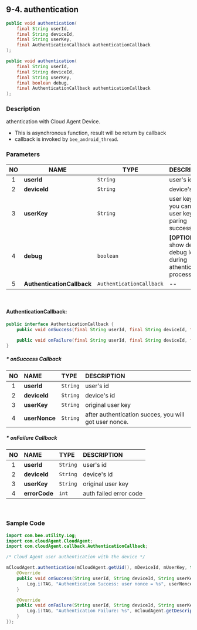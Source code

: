 ## 9-4. authentication

```java
public void authentication(
    final String userId,
    final String deviceId,
    final String userKey,
    final AuthenticationCallback authenticationCallback
);

public void authentication(
    final String userId,
    final String deviceId,
    final String userKey,
    final boolean debug,
    final AuthenticationCallback authenticationCallback
);
```

### Description

athentication with Cloud Agent Device.

* This is asynchronous function, result will be return by callback
* callback is invoked by `bee_android_thread`.

### Parameters

| NO | NAME | TYPE | DESCRIPTION |
| :---: | --- | --- | --- |
| 1 | **userId** | `String` | user's id |
| 2 | **deviceId** | `String` | device's id |
| 3 | **userKey** | `String` | user key. <br> you can get user key after paring success. |
| 4 | **debug** | `boolean` | __[OPTIONAL]__ show detail debug log during athentication process |
| 5 | **AuthenticationCallback** | `AuthenticationCallback` | -- |

<br>

#### AuthenticationCallback:

```java
public interface AuthenticationCallback {
    public void onSuccess(final String userId, final String deviceId, final String userKey, final String userNonce);

    public void onFailure(final String userId, final String deviceId, final String userKey, final int errorCode);
}
```

##### * onSuccess Callback

| NO | NAME | TYPE | DESCRIPTION |
| :---: | :--- | :--- | :--- |
| 1 | **userId** | `String` | user's id |
| 2 | **deviceId** | `String` | device's id |
| 3 | **userKey** | `String` | original user key |
| 4 | **userNonce** | `String` | after authentication succes, you will got user nonce. |

##### * onFailure Callback

| NO | NAME | TYPE | DESCRIPTION |
| :---: | :--- | :--- | :--- |
| 1 | **userId** | `String` | user's id |
| 2 | **deviceId** | `String` | device's id |
| 3 | **userKey** | `String` | original user key |
| 4 | **errorCode** | `int` | auth failed error code |

<br>

### Sample Code

```java
import com.bee.utility.Log;
import com.cloudAgent.CloudAgent;
import com.cloudAgent.callback.AuthenticationCallback;

/* Cloud Agent user authentication with the device */

mCloudAgent.authentication(mCloudAgent.getUid(), mDeviceId, mUserKey, true, new AuthenticationCallback() {
    @Override
    public void onSuccess(String userId, String deviceId, String userKey, String userNonce) {
        Log.i(TAG, "Authentication Success: user nonce = %s", userNonce);
    }

    @Override
    public void onFailure(String userId, String deviceId, String userKey, int errorCode) {
        Log.i(TAG, "Authentication Failure: %s", mCloudAgent.getDescription(errorCode));
    }
});
```
